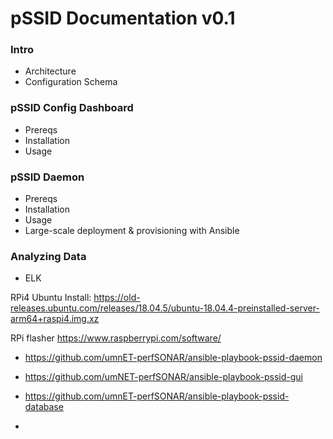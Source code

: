 # pSSID Documentation v0.1

### Intro
- Architecture
- Configuration Schema
### pSSID Config Dashboard
- Prereqs
- Installation
- Usage

### pSSID Daemon
- Prereqs
- Installation
- Usage
- Large-scale deployment & provisioning with Ansible

### Analyzing Data
- ELK



RPi4 Ubuntu Install:
https://old-releases.ubuntu.com/releases/18.04.5/ubuntu-18.04.4-preinstalled-server-arm64+raspi4.img.xz

RPi flasher
https://www.raspberrypi.com/software/

 - https://github.com/umnET-perfSONAR/ansible-playbook-pssid-daemon

 - https://github.com/umNET-perfSONAR/ansible-playbook-pssid-gui

 - https://github.com/umnET-perfSONAR/ansible-playbook-pssid-database

 - 

